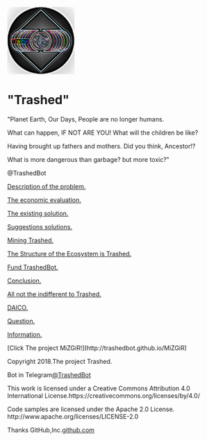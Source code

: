 <html>
 <head>
  <meta charset="utf-8">
   </head>
 <body>
  <p><img src="images/1.png" alt="LOGO"
          width="155" height="155"></p>
 </body>
</html>
<html>
<body>
<h1>"Trashed"</h1>
<p>"Planet Earth, Our Days, People are no longer humans.</p>
<p>What can happen, IF NOT ARE YOU! What will the children be like?</p>
<p>Having brought up fathers and mothers. Did you think, Ancestor!?</p>
<p>What is more dangerous than garbage? but more toxic?"</p>
<p>@TrashedBot</p>
</body>
</html>
<html>
<body>
<p><a href="my-project/1.Description of the problem/Description of the problem.html">Description of the problem.</a></p>
<p><a href="my-project/2.The economic evaluation/The economic evaluation.html">The economic evaluation.</a></p>
<p><a href="my-project/3.The existing solution/The existing solution.html">The existing solution.</a></p>
<p><a href="my-project/4.Suggestions solutions/Suggestions solutions.html">Suggestions solutions.</a></p>
<p><a href="my-project/5.Mining Trashed/Mining Trashed.html">Mining Trashed.</a></p>
<p><a href="my-project/6.The Structure of the Ecosystem is Trashed/The Structure of the Ecosystem is Trashed.html">The Structure of the Ecosystem is Trashed.</a></p>
<p><a href="my-project/7.Fund TrashedBot/Fund TrashedBot.html">Fund TrashedBot.</a></p>
<p><a href="my-project/8.Conclusion/Conclusion.html">Conclusion.</a></p>
<p><a href="my-project/9.All not the indifferent to Trashed/All not the indifferent to Trashed.html">All not the indifferent to Trashed.</a></p>
<p><a href="my-project/10.DAICO/DAICO.html">DAICO.</a></p>
<p><a href="my-project/11.Question/Question.html">Question.</a></p>
<p><a href="my-project/12.Information/Information.html">Information.</a></p>
</body>
</html>
[Click The project MiZGiR!](http://trashedbot.github.io/MiZGiR) 

<p>Copyright 2018.The project Trashed.</p>
<p>Bot in Telegram<a href="https://t.me/@TrashedBot">@TrashedBot</a></p>
<p>This work is licensed under a Creative Commons Attribution 4.0 International License.https://creativecommons.org/licenses/by/4.0/</p>
<p>Code samples are licensed under the Apache 2.0 License.  http://www.apache.org/licenses/LICENSE-2.0</p>

<p>Thanks GitHub,Inc.<a href="https://github.com">github.com</a></p>
